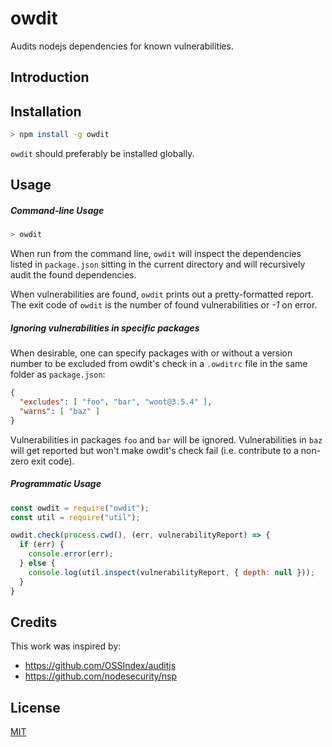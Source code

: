 # owdit

Audits nodejs dependencies for known vulnerabilities.

## Introduction

## Installation
```bash
> npm install -g owdit
```
`owdit` should preferably be installed globally.

## Usage
##### Command-line Usage
```bash
> owdit
```
When run from the command line, `owdit` will inspect the dependencies listed in `package.json` sitting in the current directory and will recursively audit the found dependencies.

When vulnerabilities are found, `owdit` prints out a pretty-formatted report.  
The exit code of `owdit` is the number of found vulnerabilities or _-1_ on error.

##### Ignoring vulnerabilities in specific packages
When desirable, one can specify packages with or without a version number to be excluded from owdit's check in a `.owditrc` file in the same folder as `package.json`:

```json
{
  "excludes": [ "foo", "bar", "woot@3.5.4" ],
  "warns": [ "baz" ]
}
```

Vulnerabilities in packages `foo` and `bar` will be ignored. Vulnerabilities in `baz` will get reported but won't make owdit's check fail (i.e. contribute to a non-zero exit code).

##### Programmatic Usage
```javascript
const owdit = require("owdit");
const util = require("util");

owdit.check(process.cwd(), (err, vulnerabilityReport) => {
  if (err) {
    console.error(err);
  } else {
    console.log(util.inspect(vulnerabilityReport, { depth: null }));
  }
}
```

## Credits
This work was inspired by:
* https://github.com/OSSIndex/auditjs
* https://github.com/nodesecurity/nsp

## License
[MIT](LICENSE)
